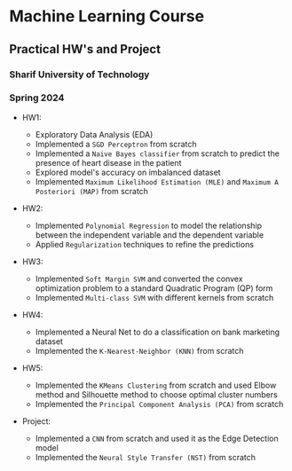 # Machine Learning Course

## Practical HW's and Project

### Sharif University of Technology

### Spring 2024

- HW1:

  - Exploratory Data Analysis (EDA)
  - Implemented a `SGD Perceptron` from scratch
  - Implemented a `Naive Bayes classifier` from scratch to predict the presence of heart disease in the patient
  - Explored model's accuracy on imbalanced dataset
  - Implemented `Maximum Likelihood Estimation (MLE)` and `Maximum A Posteriori (MAP)` from scratch

- HW2:

  - Implemented `Polynomial Regression` to model the relationship between the independent variable and the dependent variable
  - Applied `Regularization` techniques to refine the predictions

- HW3:

  - Implemented `Soft Margin SVM` and converted the convex optimization problem to a standard Quadratic Program (QP) form
  - Implemented `Multi-class SVM` with different kernels from scratch

- HW4:

  - Implemented a Neural Net to do a classification on bank marketing dataset
  - Implemented the `K-Nearest-Neighbor (KNN)` from scratch

- HW5:

  - Implemented the `KMeans Clustering` from scratch and used Elbow method and Silhouette method to choose optimal cluster numbers
  - Implemented the `Principal Component Analysis (PCA)` from scratch

- Project:
  - Implemented a `CNN` from scratch and used it as the Edge Detection model
  - Implemented the `Neural Style Transfer (NST)` from scratch
